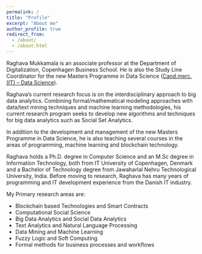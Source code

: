 ```yaml
---
permalink: /
title: "Profile"
excerpt: "About me"
author_profile: true
redirect_from: 
  - /about/
  - /about.html
---
```


Raghava Mukkamala is an associate professor at the Department of Digitalization, Copenhagen Business School. He is also the Study Line Coordinator for the new Masters  Programme in Data Science ([Cand.merc. (IT) – Data Science](https://www.cbs.dk/uddannelse/kandidat/msc-in-business-administration-and-information-systems/msc-in-business-administration-and-information-systems-data-science)).


Raghava’s current research focus is on the interdisciplinary approach to big data analytics. Combining formal/mathematical modeling approaches with data/text mining techniques and machine learning methodologies, his current research program seeks to develop new algorithms and techniques for big data analytics such as Social Set Analytics.


In addition to the development and management of the new Masters  Programme in Data Science, he is also teaching several courses in the areas of programming, machine learning and blockchain technology.  


Raghava holds a Ph.D. degree in Computer Science and an M.Sc degree in Information Technology, both from IT University of Copenhagen, Denmark and a Bachelor of Technology degree from Jawaharlal Nehru Technological University, India. Before moving to research, Raghava has many years of programming and IT development experience from the Danish IT industry.

My Primary research areas are:

- Blockchain based Technologies and Smart Contracts
- Computational Social Science
- Big Data Analytics and Social Data Analytics
- Text Analytics and Natural Language Processing
- Data Mining and Machine Learning
- Fuzzy Logic and Soft Computing
- Formal methods for business processes and workflows



